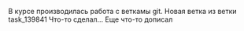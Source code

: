 В курсе производилась работа с веткамы git.
Новая ветка из ветки task_139841
Что-то сделал...
Еще что-то дописал